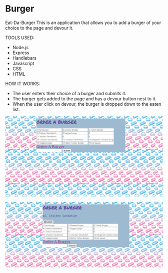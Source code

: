 # Burger
Eat-Da-Burger
This is an application that allows you to add a burger of your choice to the page and devour it.

TOOLS USED:
* Node.js
* Express 
* Handlebars
* Javascript
* CSS
* HTML

HOW IT WORKS:
* The user enters their choice of a burger and submits it.
* The burger gets added to the page and has a devour button nest to it.
* When the user click on devour, the burger is dropped down to the eaten list.


![added](./public/assets/images/page1.png?raw=true "Optional Title")

![devoured](./public/assets/images/page2.png?raw=true "Optional Title")